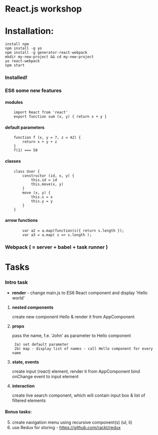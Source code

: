 # React.js workshop

# Installation:
```
install npm
npm install -g yo
npm install -g generator-react-webpack
mkdir my-new-project && cd my-new-project
yo react-webpack
npm start
```

### Installed!


### ES6 some new features
#### modules
```
    import React from 'react'
    export function sum (x, y) { return x + y }
```
#### default parameters
```
    function f (x, y = 7, z = 42) {
        return x + y + z
    }
    f(1) === 50
```

#### classes
```
    class User {
        constructor (id, x, y) {
            this.id = id
            this.move(x, y)
        }
        move (x, y) {
            this.x = x
            this.y = y
        }
    }
```
#### arrow functions
```
        var a2 = a.map(function(s){ return s.length });
        var a3 = a.map( s => s.length );
```

### Webpack ( = server + babel + task runner )

# Tasks

### Intro task
- **render** - change main.js to ES6 React component and display 'Hello world'

1. **nested components**

    create new component Hello & render it from AppComponent
2. **props**

    pass the name, f.e. 'John' as parameter to Hello component
    
        2a) set default parameter
        2b) map - display list of names - call Hello component for every name
3. **state, events**

    create input (react) element, render it from AppComponent
    bind onChange event to input element
    
4. **interaction**

    create live search component, which will contain input box & list of filtered elements

#### Bonus tasks:
5. create navigation menu using recursive component(s) (ul, li)
6. use Redux for storing - https://github.com/rackt/redux
